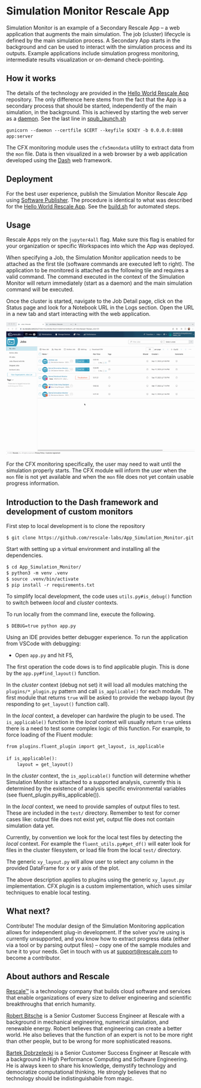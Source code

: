 # Simulation Monitor Rescale App

Simulation Monitor is an example of a Secondary Rescale App – a web application
that augments the main simulation. The job (cluster) lifecycle is defined by the
main simulation process. A Secondary App starts in the background and can be
used to interact with the simulation process and its outputs. Example
applications include simulation progress monitoring, intermediate results
visualization or on-demand check-pointing.

## How it works

The details of the technology are provided in the [Hello World Rescale
App](https://github.com/rescale-labs/App_HelloWorld_Flask/) repository. The only
difference here stems from the fact that the App is a secondary process that
should be started, independently of the main simulation, in the background. This
is achieved by starting the web server as a
[daemon](https://en.wikipedia.org/wiki/Daemon_(computing)). See the last line in
[spub_launch.sh](spub/spub_launch.sh-templ)

```
gunicorn --daemon --certfile $CERT --keyfile $CKEY -b 0.0.0.0:8888 app:server
```

The CFX monitoring module uses the `cfx5mondata` utility to extract data from
the `mon` file. Data is then visualized in a web browser by a web application
developed using the [Dash](https://dash.plotly.com/) web framework.

## Deployment

For the best user experience, publish the Simulation Monitor Rescale App using
[Software
Publisher](https://rescale.com/documentation/main/platform-guides/bring-your-own-software-with-rescale-software-publisher/).
The procedure is identical to what was described for the [Hello World Rescale
App](https://github.com/rescale-labs/App_HelloWorld_Flask/tree/main#publishing-a-rescale-app-using-the-rescale-software-publisher).
See the [build.sh](spub/build.sh) for automated steps.

## Usage

Rescale Apps rely on the `jupyter4all` flag. Make sure this flag is enabled for
your organization or specific Workspaces into which the App was deployed.

When specifying a Job, the Simulation Monitor application needs to be attached
as the first tile (software commands are executed left to right). The
application to be monitored is attached as the following tile and requires a
valid command. The command executed in the context of the Simulation Monitor
will return immediately (start as a daemon) and the main simulation command will
be executed.

Once the cluster is started, navigate to the Job Detail page, click on the
Status page and look for a Notebook URL in the Logs section. Open the URL in a
new tab and start interacting with the web application.

![](README.images/app_simulation_monitor.gif)

For the CFX monitoring specifically, the user may need to wait until the
simulation properly starts. The CFX module will inform the user when the `mon`
file is not yet available and when the `mon` file does not yet contain usable
progress information.

## Introduction to the Dash framework and development of custom monitors

First step to local development is to clone the repository

```
$ git clone https://github.com/rescale-labs/App_Simulation_Monitor.git
```

Start with setting up a virtual environment and installing all the dependencies.

```
$ cd App_Simulation_Monitor/
$ python3 -m venv .venv
$ source .venv/bin/activate
$ pip install -r requirements.txt
```

To simplify local development, the code uses `utils.py#is_debug()` function to
switch between _local_ and _cluster_ contexts.

To run locally from the command line, execute the following.

```
$ DEBUG=true python app.py
```

Using an IDE provides better debugger experience. To run the application from
VSCode with debugging:

* Open `app.py` and hit F5, 

The first operation the code dows is to find applicable plugin. This is done by
the `app.py#find_layout()` function.

In the _cluster_ context (debug not set) it will load all modules matching the
`plugins/*_plugin.py` pattern and call `is_applicable()` for each module. The
first module that returns `true` will be asked to provide the webapp layout (by
responding to `get_layout()` function call).

In the _local_ context, a developer can hardwire the plugin to be used. The
`is_applicable()` function in the _local_ context will usually return `true`
unless there is a need to test some complex logic of this function. For example,
to force loading of the Fluent module: 

```
from plugins.fluent_plugin import get_layout, is_applicable

if is_applicable():
    layout = get_layout()
```

In the _cluster_ context, the `is_applicable()` function will determine whether
Simulation Monitor is attached to a supported analysis, currently this is
determined by the existence of analysis specific environmental variables (see
fluent_plugin.py#is_applicable()).

In the _local_ context, we need to provide samples of output files to test.
These are included in the `test/` directory. Remember to test for corner cases
like: output file does not exist yet, output file does not contain simulation
data yet.

Currently, by convention we look for the local test files by detecting the
_local_ context. For example the `fluent_utils.py#get_df()` will eater look for
files in the cluster filesystem, or load file from the local `test/` directory.

The generic `xy_layout.py` will allow user to select any column in the provided
DataFrame for x or y axis of the plot.

The above description applies to plugins using the generic `xy_layout.py`
implementation. CFX plugin is a custom implementation, which uses similar
techniques to enable local testing. 

## What next?

Contribute! The modular design of the Simulation Monitoring application allows for independent plug-in development. If the solver you're using is currently unsupported, and you know how to extract progress data (either via a tool or by parsing output files) – copy one of the sample modules and tune it to your needs. Get in touch with us at support@rescale.com to become a contributor.

## About authors and Rescale

[Rescale™](https://rescale.com) is a technology company that builds cloud software and services that enable organizations of every size to deliver engineering and scientific breakthroughs that enrich humanity.

[Robert Bitsche](https://www.linkedin.com/in/robertbitsche/) is a Senior Customer Success Engineer at Rescale with a background in mechanical engineering, numerical simulation, and renewable energy. Robert believes that engineering can create a better world. He also believes that the function of an expert is not to be more right than other people, but to be wrong for more sophisticated reasons.

[Bartek Dobrzelecki](https://linkedin.com/in/bardobrze) is a Senior Customer Success Engineer at Rescale with a background in High Performance Computing and Software Engineering. He is always keen to share his knowledge, demystify technology and democratize computational thinking. He strongly believes that no technology should be indistinguishable from magic.
